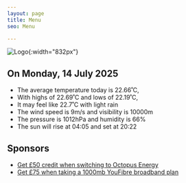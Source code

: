 ```yaml
---
layout: page
title: Menu
seo: Menu

---
```


![Logo](/images/logo.jpg){:width="832px"}

<!-- weather_marker starts -->
## On Monday, 14 July 2025

- The average temperature today is 22.66˚C,
- With highs of 22.69˚C and lows of 22.19˚C,
- It may feel like 22.7˚C with light rain
- The wind speed is 9m/s and visibility is 10000m
- The pressure is 1012hPa and humidity is 66%
- The sun will rise at 04:05 and set at 20:22

<!-- weather_marker ends -->

## Sponsors

- [Get £50 credit when switching to Octopus Energy](https://bit.ly/3oD1nnS)
- [Get £75 when taking a 1000mb YouFibre broadband plan](https://aklam.io/91zWhU?)
